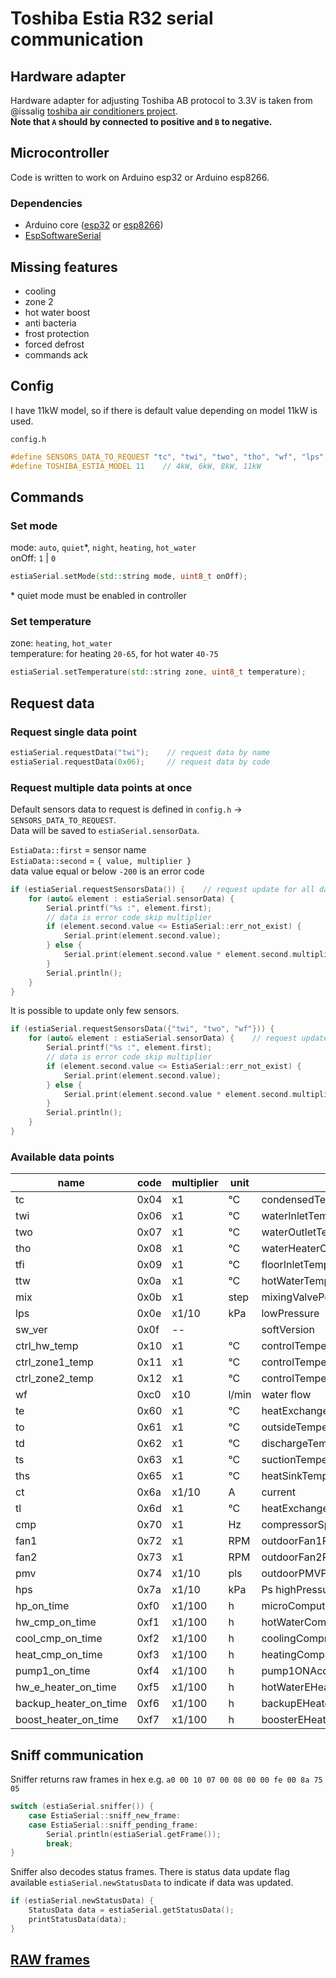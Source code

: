 # Toshiba Estia R32 serial communication

## Hardware adapter

Hardware adapter for adjusting Toshiba AB protocol to 3.3V is taken from @issalig
[toshiba air conditioners project](https://github.com/issalig/toshiba_air_cond?tab=readme-ov-file#custom-hardware).  
**Note that `A` should by connected to positive and `B` to negative.**  

## Microcontroller

Code is written to work on Arduino esp32 or Arduino esp8266.

### Dependencies
- Arduino core ([esp32](https://github.com/espressif/arduino-esp32) or [esp8266](https://github.com/esp8266/Arduino))
- [EspSoftwareSerial](https://github.com/plerup/espsoftwareserial)

## Missing features
- cooling
- zone 2
- hot water boost
- anti bacteria
- frost protection
- forced defrost
- commands ack

## Config

I have 11kW model, so if there is default value depending on model 11kW is used.  

`config.h`
```c++
#define SENSORS_DATA_TO_REQUEST "tc", "twi", "two", "tho", "wf", "lps", "te", "to", "td", "ts", "tl", "cmp", "fan1", "pmv", "hps"
#define TOSHIBA_ESTIA_MODEL 11    // 4kW, 6kW, 8kW, 11kW
```

## Commands

### Set mode
mode: `auto`, `quiet`\*, `night`, `heating`, `hot_water`  
onOff: `1` | `0`
```c++
estiaSerial.setMode(std::string mode, uint8_t onOff);
```
\* quiet mode must be enabled in controller
### Set temperature

zone: `heating`, `hot_water`  
temperature: for heating `20-65`, for hot water `40-75`

```c++
estiaSerial.setTemperature(std::string zone, uint8_t temperature);
```
## Request data

### Request single data point
```c++
estiaSerial.requestData("twi");    // request data by name
estiaSerial.requestData(0x06);     // request data by code
```
### Request multiple data points at once

Default sensors data to request is defined in `config.h` -> `SENSORS_DATA_TO_REQUEST`.  
Data will be saved to `estiaSerial.sensorData`.

`EstiaData::first` = sensor name  
`EstiaData::second` = `{ value, multiplier }`  
data value equal or below `-200` is an error code


```c++
if (estiaSerial.requestSensorsData()) {    // request update for all data points
	for (auto& element : estiaSerial.sensorData) {
		Serial.printf("%s :", element.first);
		// data is error code skip multiplier
		if (element.second.value <= EstiaSerial::err_not_exist) {
			Serial.print(element.second.value);
		} else {
			Serial.print(element.second.value * element.second.multiplier);
		}
		Serial.println();
	}
}
```
It is possible to update only few sensors.

```c++
if (estiaSerial.requestSensorsData({"twi", "two", "wf"})) {
	for (auto& element : estiaSerial.sensorData) {    // request update for chosen data points
		Serial.printf("%s :", element.first);
		// data is error code skip multiplier
		if (element.second.value <= EstiaSerial::err_not_exist) {
			Serial.print(element.second.value);
		} else {
			Serial.print(element.second.value * element.second.multiplier);
		}
		Serial.println();
	}
}

```


### Available data points

| name                  | code | multiplier | unit  | description                            |
|-----------------------|------|------------|-------|----------------------------------------|
| tc                    | 0x04 | x1         | °C    | condensedTemperature                   |
| twi                   | 0x06 | x1         | °C    | waterInletTemperature                  |
| two                   | 0x07 | x1         | °C    | waterOutletTemperature                 |
| tho                   | 0x08 | x1         | °C    | waterHeaterOutletTemperature           |
| tfi                   | 0x09 | x1         | °C    | floorInletTemperature                  |
| ttw                   | 0x0a | x1         | °C    | hotWaterTemperature                    |
| mix                   | 0x0b | x1         | step  | mixingValvePosition                    |
| lps                   | 0x0e | x1/10      | kPa   | lowPressure                            |
| sw_ver                | 0x0f | --         |       | softVersion                            |
| ctrl_hw_temp          | 0x10 | x1         | °C    | controlTemperatureHotWater             |
| ctrl_zone1_temp       | 0x11 | x1         | °C    | controlTemperatureZone1                |
| ctrl_zone2_temp       | 0x12 | x1         | °C    | controlTemperatureZone2                |
| wf                    | 0xc0 | x10        | l/min | water flow                             |
| te                    | 0x60 | x1         | °C    | heatExchangeTemperature                |
| to                    | 0x61 | x1         | °C    | outsideTemperature                     |
| td                    | 0x62 | x1         | °C    | dischargeTemperature                   |
| ts                    | 0x63 | x1         | °C    | suctionTemperature                     |
| ths                   | 0x65 | x1         | °C    | heatSinkTemperature                    |
| ct                    | 0x6a | x1/10      | A     | current                                |
| tl                    | 0x6d | x1         | °C    | heatExchangerCoilTemperature           |
| cmp                   | 0x70 | x1         | Hz    | compressorSpeed                        |
| fan1                  | 0x72 | x1         | RPM   | outdoorFan1RPM                         |
| fan2                  | 0x73 | x1         | RPM   | outdoorFan2RPM                         |
| pmv                   | 0x74 | x1/10      | pls   | outdoorPMVPosition                     |
| hps                   | 0x7a | x1/10      | kPa   | Ps highPressure                        |
| hp_on_time            | 0xf0 | x1/100     | h     | microComputerEnergizedAccumulationTime |
| hw_cmp_on_time        | 0xf1 | x1/100     | h     | hotWaterCompressorONAccumulationTime   |
| cool_cmp_on_time      | 0xf2 | x1/100     | h     | coolingCompressorONAccumulationTime    |
| heat_cmp_on_time      | 0xf3 | x1/100     | h     | heatingCompressorONAccumulationTime    |
| pump1_on_time         | 0xf4 | x1/100     | h     | pump1ONAccumulationTime                |
| hw_e_heater_on_time   | 0xf5 | x1/100     | h     | hotWaterEHeaterAccumulationTime        |
| backup_heater_on_time | 0xf6 | x1/100     | h     | backupEHeaterAccumulationTime          |
| boost_heater_on_time  | 0xf7 | x1/100     | h     | boosterEHeaterAccumulationTime         |

## Sniff communication

Sniffer returns raw frames in hex e.g. `a0 00 10 07 00 08 00 00 fe 00 8a 75 05`

```c++
switch (estiaSerial.sniffer()) {
	case EstiaSerial::sniff_new_frame:
	case EstiaSerial::sniff_pending_frame:
		Serial.println(estiaSerial.getFrame());
		break;
}
```
Sniffer also decodes status frames. There is status data update flag available
`estiaSerial.newStatusData` to indicate if data was updated.

```c++
if (estiaSerial.newStatusData) {
	StatusData data = estiaSerial.getStatusData();
	printStatusData(data);
}
```
## [RAW frames](frames.md)
